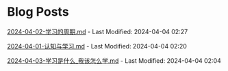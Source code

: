 # Blog Posts

[2024-04-02-学习的周期.md](_posts/2024-04-02-学习的周期.md) - Last Modified: 2024-04-04 02:27

[2024-04-01-认知与学习.md](_posts/2024-04-01-认知与学习.md) - Last Modified: 2024-04-04 02:20

[2024-04-03-学习是什么_我该怎么学.md](_posts/2024-04-03-学习是什么_我该怎么学.md) - Last Modified: 2024-04-04 02:04

